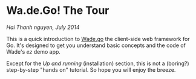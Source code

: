 # Wa.de.Go! The Tour
*Hai Thanh nguyen, July 2014*

This is a quick introduction to [Wade.go](https://github.com/phaikawl/wade) the client-side web framework for Go. It's designed to get you understand basic concepts and the code of Wade's *ez* demo app.

Except for the *Up and running* (installation) section, this is not a (boring?) step-by-step "hands on" tutorial. So hope you will enjoy the breeze.

